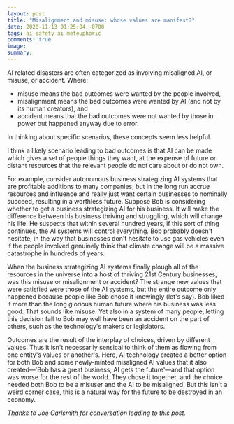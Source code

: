 ```yaml
---
layout: post
title: "Misalignment and misuse: whose values are manifest?"
date: 2020-11-13 01:25:04 -0700
tags: ai-safety ai meteuphoric
comments: true
image:
summary:
---
```

AI related disasters are often categorized as involving misaligned AI, or misuse, or accident. Where:
- misuse means the bad outcomes were wanted by the people involved,
- misalignment means the bad outcomes were wanted by AI (and not by its human creators), and
- accident means that the bad outcomes were not wanted by those in power but happened anyway due to error.

In thinking about specific scenarios, these concepts seem less helpful.<!--ex-->

I think a likely scenario leading to bad outcomes is that AI can be made which gives a set of people things they want, at the expense of future or distant resources that the relevant people do not care about or do not own.

For example, consider autonomous business strategizing AI systems that are profitable additions to many companies, but in the long run accrue resources and influence and really just want certain businesses to nominally succeed, resulting in a worthless future. Suppose Bob is considering whether to get a business strategizing AI for his business. It will make the difference between his business thriving and struggling, which will change his life. He suspects that within several hundred years, if this sort of thing continues, the AI systems will control everything. Bob probably doesn't hesitate, in the way that businesses don't hesitate to use gas vehicles even if the people involved genuinely think that climate change will be a massive catastrophe in hundreds of years.

When the business strategizing AI systems finally plough all of the resources in the universe into a host of thriving 21st Century businesses, was this misuse or misalignment or accident? The strange new values that were satisfied were those of the AI systems, but the entire outcome only happened because people like Bob chose it knowingly (let's say). Bob liked it more than the long glorious human future where his business was less good. That sounds like misuse. Yet also in a system of many people, letting this decision fall to Bob may well have been an accident on the part of others, such as the technology's makers or legislators.

Outcomes are the result of the interplay of choices, driven by different values. Thus it isn't necessarily sensical to think of them as flowing from one entity's values or another's. Here, AI technology created a better option for both Bob and some newly-minted misaligned AI values that it also created&mdash;'Bob has a great business, AI gets the future'&mdash;and that option was worse for the rest of the world. They chose it together, and the choice needed both Bob to be a misuser and the AI to be misaligned. But this isn't a weird corner case, this is a natural way for the future to be destroyed in an economy.

*Thanks to Joe Carlsmith for conversation leading to this post.*
